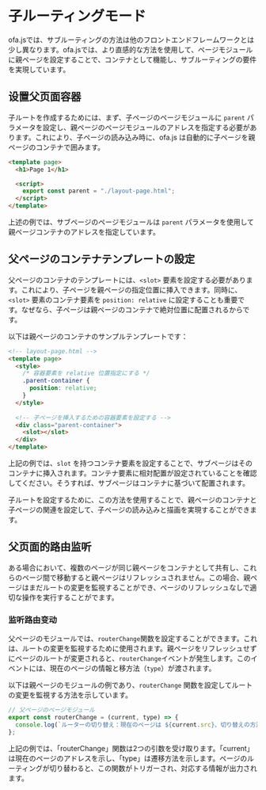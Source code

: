 # 子ルーティングモード

ofa.jsでは、サブルーティングの方法は他のフロントエンドフレームワークとは少し異なります。ofa.jsでは、より直感的な方法を使用して、ページモジュールに親ページを設定することで、コンテナとして機能し、サブルーティングの要件を実現しています。

## 设置父页面容器

子ルートを作成するためには、まず、子ページのページモジュールに `parent` パラメータを設定し、親ページのページモジュールのアドレスを指定する必要があります。これにより、子ページの読み込み時に、ofa.js は自動的に子ページを親ページのコンテナで囲みます。

```html
<template page>
  <h1>Page 1</h1>

  <script>
    export const parent = "./layout-page.html";
  </script>
</template>
```

上述の例では、サブページのページモジュールは `parent` パラメータを使用して親ページコンテナのアドレスを指定しています。

## 父ページのコンテナテンプレートの設定

父ページのコンテナのテンプレートには、`<slot>` 要素を設定する必要があります。これにより、子ページを親ページの指定位置に挿入できます。同時に、`<slot>` 要素のコンテナ要素を `position: relative` に設定することも重要です。なぜなら、子ページは親ページのコンテナで絶対位置に配置されるからです。

以下は親ページのコンテナのサンプルテンプレートです：

```html
<!-- layout-page.html -->
<template page>
  <style>
    /* 容器要素を relative 位置指定にする */
    .parent-container {
      position: relative;
    }
  </style>
  
  <!-- 子ページを挿入するための容器要素を設定する -->
  <div class="parent-container">
    <slot></slot>
  </div>
</template>
```

上記の例では、`slot` を持つコンテナ要素を設定することで、サブページはそのコンテナに挿入されます。コンテナ要素に相対配置が設定されていることを確認してください。そうすれば、サブページはコンテナに基づいて配置されます。

子ルートを設定するために、この方法を使用することで、親ページのコンテナと子ページの関連を設定して、子ページの読み込みと描画を実現することができます。

## 父页面的路由监听

ある場合において、複数のページが同じ親ページをコンテナとして共有し、これらのページ間で移動すると親ページはリフレッシュされません。この場合、親ページはまだルートの変更を監視することができ、ページのリフレッシュなしで適切な操作を実行することがでます。

### 监听路由变动

父ページのモジュールでは、`routerChange`関数を設定することができます。これは、ルートの変更を監視するために使用されます。親ページをリフレッシュせずにページのルートが変更されると、`routerChange`イベントが発生します。このイベントには、現在のページの情報と移方法（`type`）が渡されます。

以下は親ページのモジュールの例であり、`routerChange` 関数を設定してルートの変更を監視する方法を示しています。

```javascript
// 父ページのページモジュール
export const routerChange = (current, type) => {
  console.log(`ルーターの切り替え：現在のページは ${current.src}、切り替えの方法は ${type}`);
};
```

上記の例では、「routerChange」関数は2つの引数を受け取ります。「current」は現在のページのアドレスを示し、「type」は遷移方法を示します。ページのルーティングが切り替わると、この関数がトリガーされ、対応する情報が出力されます。